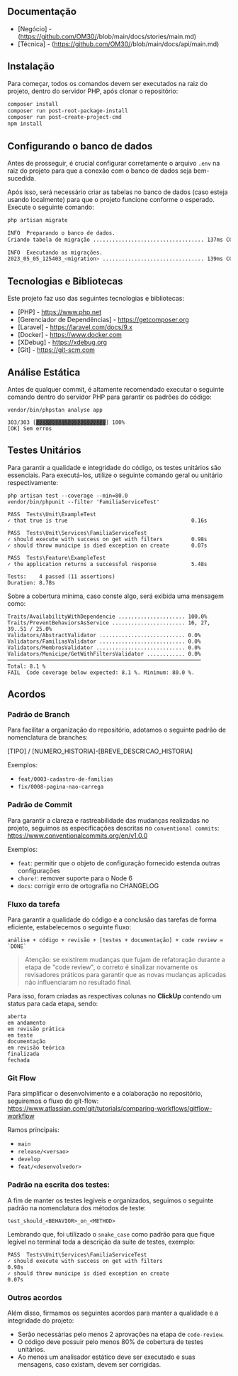 ## Documentação
- [Negócio] - (https://github.com/OM30/<link>/blob/main/docs/stories/main.md)
- [Técnica] - (https://github.com/OM30/<link>/blob/main/docs/api/main.md)

## Instalação
Para começar, todos os comandos devem ser executados na raiz do projeto, dentro do servidor PHP, após clonar o repositório:

```bash
composer install
composer run post-root-package-install
composer run post-create-project-cmd
npm install
```

## Configurando o banco de dados
Antes de prosseguir, é crucial configurar corretamente o arquivo `.env` na raiz do projeto para que a conexão com o banco de dados seja bem-sucedida.

Após isso, será necessário criar as tabelas no banco de dados (caso esteja usando localmente) para que o projeto funcione conforme o esperado. Execute o seguinte comando:

```bash
php artisan migrate
```

```bash
INFO  Preparando o banco de dados.  
Criando tabela de migração ................................... 137ms CONCLUÍDO

INFO  Executando as migrações.  
2023_05_05_125403_<migration> ................................ 139ms CONCLUÍDO
```

## Tecnologias e Bibliotecas
Este projeto faz uso das seguintes tecnologias e bibliotecas:
- [PHP] - https://www.php.net
- [Gerenciador de Dependências] - https://getcomposer.org
- [Laravel] - https://laravel.com/docs/9.x
- [Docker] - https://www.docker.com
- [XDebug] - https://xdebug.org
- [Git] - https://git-scm.com

## Análise Estática
Antes de qualquer commit, é altamente recomendado executar o seguinte comando dentro do servidor PHP para garantir os padrões do código:

```shell
vendor/bin/phpstan analyse app
```

```
303/303 [▓▓▓▓▓▓▓▓▓▓▓▓▓▓▓▓▓▓▓▓▓▓] 100%
[OK] Sem erros                                                          
```

## Testes Unitários
Para garantir a qualidade e integridade do código, os testes unitários são essenciais. Para executá-los, utilize o seguinte comando geral ou unitário respectivamente:

```
php artisan test --coverage --min=80.0
vendor/bin/phpunit --filter 'FamiliaServiceTest'
```

```
PASS  Tests\Unit\ExampleTest
✓ that true is true                                       0.16s  

PASS  Tests\Unit\Services\FamiliaServiceTest
✓ should execute with success on get with filters         0.98s  
✓ should throw municipe is died exception on create       0.07s  

PASS  Tests\Feature\ExampleTest
✓ the application returns a successful response           5.48s  

Tests:    4 passed (11 assertions)
Duration: 8.78s
```

Sobre a cobertura mínima, caso conste algo, será exibida uma mensagem como:
```
Traits/AvailabilityWithDependencie ..................... 100.0%  
Traits/PreventBehaviorsAsService ....................... 16, 27, 39..51 / 25.0%  
Validators/AbstractValidator ........................... 0.0%  
Validators/FamiliasValidator ........................... 0.0%  
Validators/MembrosValidator ............................ 0.0%  
Validators/Municipe/GetWithFiltersValidator ............ 0.0%  
─────────────────────────────────────────────────────────────
Total: 8.1 %  
FAIL  Code coverage below expected: 8.1 %. Minimum: 80.0 %.
```

## Acordos

### Padrão de Branch
Para facilitar a organização do repositório, adotamos o seguinte padrão de nomenclatura de branches:

[TIPO] / [NUMERO_HISTORIA]-[BREVE_DESCRICAO_HISTORIA]

Exemplos:
- `feat/0003-cadastro-de-familias`
- `fix/0008-pagina-nao-carrega`

### Padrão de Commit
Para garantir a clareza e rastreabilidade das mudanças realizadas no projeto, seguimos as especificações descritas no `conventional commits`:
https://www.conventionalcommits.org/en/v1.0.0

Exemplos:
- `feat`: permitir que o objeto de configuração fornecido estenda outras configurações
- `chore!`: remover suporte para o Node 6
- `docs`: corrigir erro de ortografia no CHANGELOG

### Fluxo da tarefa
Para garantir a qualidade do código e a conclusão das tarefas de forma eficiente, estabelecemos o seguinte fluxo:

```
análise + código + revisão + [testes + documentação] + code review = `DONE`
```

> Atenção: se existirem mudanças que fujam de refatoração durante a etapa de "code review", o correto é sinalizar novamente os revisadores práticos para garantir que as novas mudanças aplicadas não influenciaram no resultado final.

Para isso, foram criadas as respectivas colunas no **ClickUp** contendo um status para cada etapa, sendo:

```
aberta
em andamento
em revisão prática
em teste
documentação
em revisão teórica
finalizada
fechada
```

### Git Flow
Para simplificar o desenvolvimento e a colaboração no repositório, seguiremos o fluxo do git-flow:
https://www.atlassian.com/git/tutorials/comparing-workflows/gitflow-workflow

Ramos principais:
- `main`
- `release/<versao>`
- `develop`
- `feat/<desenvolvedor>`

### Padrão na escrita dos testes:
A fim de manter os testes legíveis e organizados, seguimos o seguinte padrão na nomenclatura dos métodos de teste:

`test_should_<BEHAVIOR>_on_<METHOD>`

Lembrando que, foi utilizado o `snake_case` como padrão para que fique legível no terminal toda a descrição da suite de testes, exemplo:
```
PASS  Tests\Unit\Services\FamiliaServiceTest
✓ should execute with success on get with filters                  0.98s  
✓ should throw municipe is died exception on create                0.07s
```

### Outros acordos
Além disso, firmamos os seguintes acordos para manter a qualidade e a integridade do projeto:
- Serão necessárias pelo menos 2 aprovações na etapa de `code-review`.
- O código deve possuir pelo menos 80% de cobertura de testes unitários.
- Ao menos um analisador estático deve ser executado e suas mensagens, caso existam, devem ser corrigidas.
